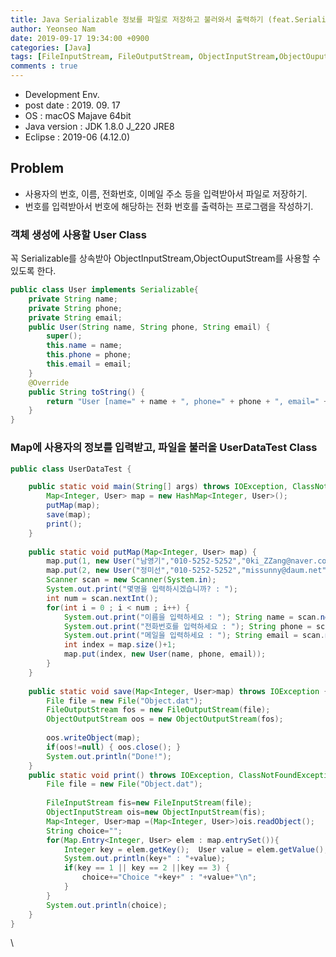 ```yaml
---
title: Java Serializable 정보를 파일로 저장하고 불러와서 출력하기 (feat.Serializable 상속받은 객체)
author: Yeonseo Nam
date: 2019-09-17 19:34:00 +0900
categories: [Java]
tags: [FileInputStream, FileOutputStream, ObjectInputStream,ObjectOuputStream, Serializable, Map, Algorism, code, Java, TIL, Today I Leaned]
comments : true
---
```


* Development Env.
* post date : 2019. 09. 17
* OS : macOS Majave 64bit
* Java version : JDK 1.8.0 J_220 JRE8
* Eclipse : 2019-06 (4.12.0)

## Problem

* 사용자의 번호, 이름, 전화번호, 이메일 주소 등을 입력받아서 파일로 저장하기.
* 번호를 입력받아서 번호에 해당하는 전화 번호를 출력하는 프로그램을 작성하기.

### 객체 생성에 사용할 User Class

꼭 Serializable를 상속받아 ObjectInputStream,ObjectOuputStream를 사용할 수 있도록 한다.

```java
public class User implements Serializable{
	private String name;
	private String phone;
	private String email;
	public User(String name, String phone, String email) {
		super();
		this.name = name;
		this.phone = phone;
		this.email = email;
	}
	@Override
	public String toString() {
		return "User [name=" + name + ", phone=" + phone + ", email=" + email + "]";
	}
}
```

### Map에 사용자의 정보를 입력받고, 파일을 불러올 UserDataTest Class

```java
public class UserDataTest {

	public static void main(String[] args) throws IOException, ClassNotFoundException {
		Map<Integer, User> map = new HashMap<Integer, User>();
		putMap(map);
		save(map);
		print();
	}
	
	public static void putMap(Map<Integer, User> map) {
		map.put(1, new User("남영기","010-5252-5252","0ki_ZZang@naver.com"));
		map.put(2, new User("정미선","010-5252-5252","missunny@daum.net"));
		Scanner scan = new Scanner(System.in);
		System.out.print("몇명을 입력하시겠습니까? : ");
		int num = scan.nextInt();
		for(int i = 0 ; i < num ; i++) {
			System.out.print("이름을 입력하세요 : "); String name = scan.next();
			System.out.print("전화번호를 입력하세요 : "); String phone = scan.next();
			System.out.print("메일을 입력하세요 : "); String email = scan.next();
			int index = map.size()+1;
			map.put(index, new User(name, phone, email));
		}
	}
	
	public static void save(Map<Integer, User>map) throws IOException {
		File file = new File("Object.dat");
		FileOutputStream fos = new FileOutputStream(file);
		ObjectOutputStream oos = new ObjectOutputStream(fos);
		
		oos.writeObject(map);
		if(oos!=null) { oos.close(); }
		System.out.println("Done!");
	}
	public static void print() throws IOException, ClassNotFoundException {
		File file = new File("Object.dat");
		
		FileInputStream fis=new FileInputStream(file);
	    ObjectInputStream ois=new ObjectInputStream(fis);
	    Map<Integer, User>map =(Map<Integer, User>)ois.readObject();
	    String choice="";
		for(Map.Entry<Integer, User> elem : map.entrySet()){
            Integer key = elem.getKey();  User value = elem.getValue();
            System.out.println(key+" : "+value);
            if(key == 1 || key == 2 ||key == 3) {
            	choice+="Choice "+key+" : "+value+"\n";
            }
        }
		System.out.println(choice);
	}
}

```
\
